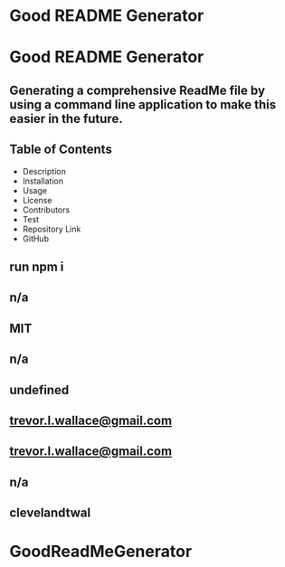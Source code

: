 # Good README Generator

  # Good README Generator

  ## Generating a comprehensive ReadMe file by using a command line application to make this easier in the future.

  ## Table of Contents
  - Description
  - Installation
  - Usage
  - License
  - Contributors
  - Test
  - Repository Link
  - GitHub

  ## run npm i

  ## n/a

  ## MIT

  ## n/a

  ## undefined

  ## trevor.l.wallace@gmail.com

  ## trevor.l.wallace@gmail.com

  ## n/a

  ## clevelandtwal
# GoodReadMeGenerator
